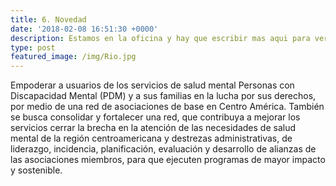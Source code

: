```yaml
---
title: 6. Novedad
date: '2018-02-08 16:51:30 +0000'
description: Estamos en la oficina y hay que escribir mas aqui para ver como anda. No se que pasa si pones demasiada informacion aqui
type: post
featured_image: /img/Rio.jpg
---
```

Empoderar a usuarios de los servicios de salud mental Personas con Discapacidad Mental (PDM) y a sus familias en la lucha por sus derechos, por medio de una red de asociaciones de base en Centro América. También se busca consolidar y fortalecer una red, que contribuya a mejorar los servicios cerrar la brecha en la atención de las necesidades de salud mental de la región centroamericana y destrezas administrativas, de liderazgo, incidencia, planificación, evaluación y desarrollo de alianzas de las asociaciones miembros, para que ejecuten programas de mayor impacto y sostenible.
